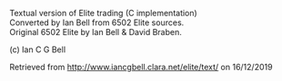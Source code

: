 Textual version of Elite trading (C implementation)  
Converted by Ian Bell from 6502 Elite sources.  
Original 6502 Elite by Ian Bell & David Braben.

(c) Ian C G Bell

Retrieved from http://www.iancgbell.clara.net/elite/text/ on 16/12/2019